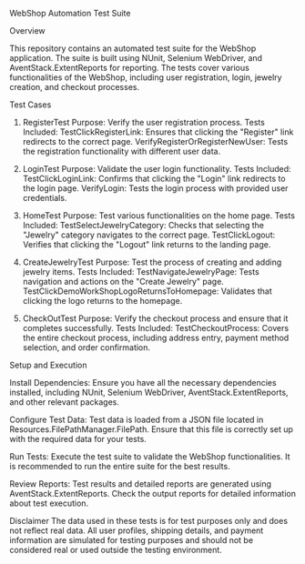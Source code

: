 WebShop Automation Test Suite


Overview

This repository contains an automated test suite for the WebShop application. The suite is built using NUnit, Selenium WebDriver, and AventStack.ExtentReports for reporting. The tests cover various functionalities of the WebShop, including user registration, login, jewelry creation, and checkout processes.

Test Cases

1. RegisterTest
Purpose: Verify the user registration process.
Tests Included:
TestClickRegisterLink: Ensures that clicking the "Register" link redirects to the correct page.
VerifyRegisterOrRegisterNewUser: Tests the registration functionality with different user data.

2. LoginTest
Purpose: Validate the user login functionality.
Tests Included:
TestClickLoginLink: Confirms that clicking the "Login" link redirects to the login page.
VerifyLogin: Tests the login process with provided user credentials.
3. HomeTest
Purpose: Test various functionalities on the home page.
Tests Included:
TestSelectJewelryCategory: Checks that selecting the "Jewelry" category navigates to the correct page.
TestClickLogout: Verifies that clicking the "Logout" link returns to the landing page.
4. CreateJewelryTest
Purpose: Test the process of creating and adding jewelry items.
Tests Included:
TestNavigateJewelryPage: Tests navigation and actions on the "Create Jewelry" page.
TestClickDemoWorkShopLogoReturnsToHomepage: Validates that clicking the logo returns to the homepage.
5. CheckOutTest
Purpose: Verify the checkout process and ensure that it completes successfully.
Tests Included:
TestCheckoutProcess: Covers the entire checkout process, including address entry, payment method selection, and order confirmation.

Setup and Execution

Install Dependencies: Ensure you have all the necessary dependencies installed, including NUnit, Selenium WebDriver, AventStack.ExtentReports, and other relevant packages.

Configure Test Data: Test data is loaded from a JSON file located in Resources.FilePathManager.FilePath. Ensure that this file is correctly set up with the required data for your tests.

Run Tests: Execute the test suite to validate the WebShop functionalities. It is recommended to run the entire suite for the best results.

Review Reports: Test results and detailed reports are generated using AventStack.ExtentReports. Check the output reports for detailed information about test execution.

Disclaimer
The data used in these tests is for test purposes only and does not reflect real data. All user profiles, shipping details, and payment information are simulated for testing purposes and should not be considered real or used outside the testing environment.
